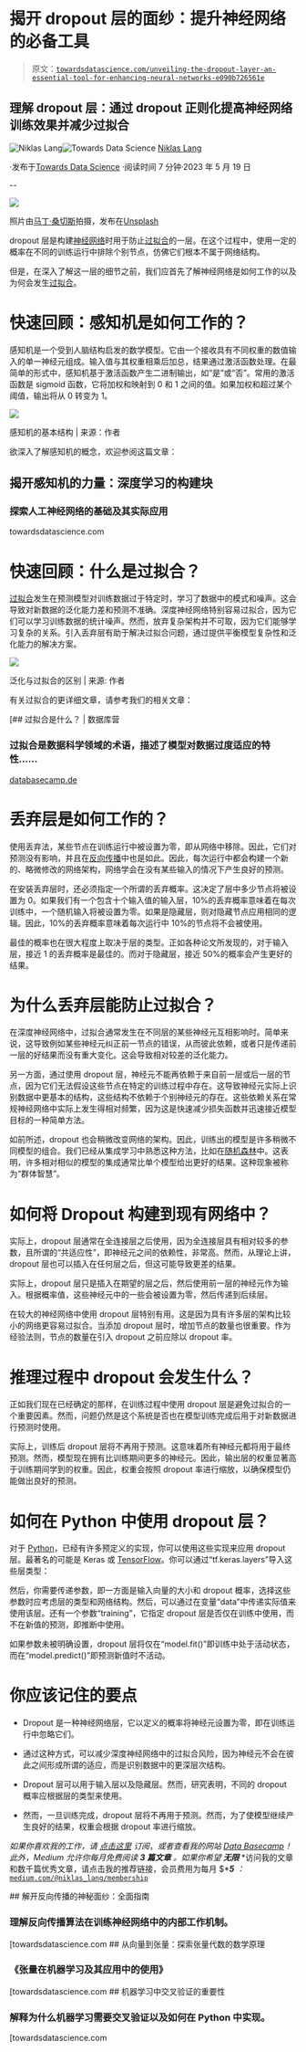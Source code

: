 # 揭开 dropout 层的面纱：提升神经网络的必备工具

> 原文：[`towardsdatascience.com/unveiling-the-dropout-layer-an-essential-tool-for-enhancing-neural-networks-e090b726561e`](https://towardsdatascience.com/unveiling-the-dropout-layer-an-essential-tool-for-enhancing-neural-networks-e090b726561e)

## 理解 dropout 层：通过 dropout 正则化提高神经网络训练效果并减少过拟合

[](https://medium.com/@niklas_lang?source=post_page-----e090b726561e--------------------------------)![Niklas Lang](https://medium.com/@niklas_lang?source=post_page-----e090b726561e--------------------------------)[](https://towardsdatascience.com/?source=post_page-----e090b726561e--------------------------------)![Towards Data Science](https://towardsdatascience.com/?source=post_page-----e090b726561e--------------------------------) [Niklas Lang](https://medium.com/@niklas_lang?source=post_page-----e090b726561e--------------------------------)

·发布于[Towards Data Science](https://towardsdatascience.com/?source=post_page-----e090b726561e--------------------------------) ·阅读时间 7 分钟·2023 年 5 月 19 日

--

![](img/8cbac42a6864089508adf36e1897f5f7.png)

照片由[马丁·桑切斯](https://unsplash.com/@martinsanchez?utm_source=medium&utm_medium=referral)拍摄，发布在[Unsplash](https://unsplash.com/?utm_source=medium&utm_medium=referral)

dropout 层是构建[神经网络](https://databasecamp.de/en/ml/artificial-neural-networks)时用于防止[过拟合](https://databasecamp.de/en/ml/overfitting-en)的一层。在这个过程中，使用一定的概率在不同的训练运行中排除个别节点，仿佛它们根本不属于网络结构。

但是，在深入了解这一层的细节之前，我们应首先了解神经网络是如何工作的以及为何会发生[过拟合](https://databasecamp.de/en/ml/overfitting-en)。

# 快速回顾：感知机是如何工作的？

感知机是一个受到人脑结构启发的数学模型。它由一个接收具有不同权重的数值输入的单一神经元组成。输入值与其权重相乘后加总，结果通过激活函数处理。在最简单的形式中，感知机基于激活函数产生二进制输出，如“是”或“否”。常用的激活函数是 sigmoid 函数，它将加权和映射到 0 和 1 之间的值。如果加权和超过某个阈值，输出将从 0 转变为 1。

![](img/deabfd4e4cf1d6fe680cc9e326079306.png)

感知机的基本结构 | 来源：作者

欲深入了解感知机的概念，欢迎参阅这篇文章：

## 揭开感知机的力量：深度学习的构建块

### 探索人工神经网络的基础及其实际应用

towardsdatascience.com

# 快速回顾：什么是过拟合？

[过拟合](https://databasecamp.de/en/ml/overfitting-en)发生在预测模型对训练数据过于特定时，学习了数据中的模式和噪声。这会导致对新数据的泛化能力差和预测不准确。深度神经网络特别容易过拟合，因为它们可以学习训练数据的统计噪声。然而，放弃复杂架构并不可取，因为它们能够学习复杂的关系。引入丢弃层有助于解决过拟合问题，通过提供平衡模型复杂性和泛化能力的解决方案。

![](img/4b85c76203e4d13868674a5d72877acb.png)

泛化与过拟合的区别 | 来源: 作者

有关过拟合的更详细文章，请参考我们的相关文章：

[## 过拟合是什么？ | 数据库营

### 过拟合是数据科学领域的术语，描述了模型对数据过度适应的特性……

[databasecamp.de](https://databasecamp.de/en/ml/overfitting-en?source=post_page-----e090b726561e--------------------------------)

# 丢弃层是如何工作的？

使用丢弃法，某些节点在训练运行中被设置为零，即从网络中移除。因此，它们对预测没有影响，并且在[反向传播](https://databasecamp.de/en/ml/backpropagation-basics)中也是如此。因此，每次运行中都会构建一个新的、略微修改的网络架构，网络学会在没有某些输入的情况下产生良好的预测。

在安装丢弃层时，还必须指定一个所谓的丢弃概率。这决定了层中多少节点将被设置为 0。如果我们有一个包含十个输入值的输入层，10%的丢弃概率意味着在每次训练中，一个随机输入将被设置为零。如果是隐藏层，则对隐藏节点应用相同的逻辑。因此，10%的丢弃概率意味着每次运行中 10%的节点将不会被使用。

最佳的概率也在很大程度上取决于层的类型。正如各种论文所发现的，对于输入层，接近 1 的丢弃概率是最佳的。而对于隐藏层，接近 50%的概率会产生更好的结果。

# 为什么丢弃层能防止过拟合？

在深度神经网络中，过拟合通常发生在不同层的某些神经元互相影响时。简单来说，这导致例如某些神经元纠正前一节点的错误，从而彼此依赖，或者只是传递前一层的好结果而没有重大变化。这会导致相对较差的泛化能力。

另一方面，通过使用 dropout 层，神经元不能再依赖于来自前一层或后一层的节点，因为它们无法假设这些节点在特定的训练过程中存在。这导致神经元实际上识别数据中更基本的结构，这些结构不依赖于个别神经元的存在。这些依赖关系在常规神经网络中实际上发生得相对频繁，因为这是快速减少损失函数并迅速接近模型目标的一种简单方法。

如前所述，dropout 也会稍微改变网络的架构。因此，训练出的模型是许多稍微不同模型的组合。我们已经从集成学习中熟悉这种方法，比如在[随机森林](https://databasecamp.de/en/ml/random-forests)中。这表明，许多相对相似的模型的集成通常比单个模型给出更好的结果。这种现象被称为“群体智慧”。

# 如何将 Dropout 构建到现有网络中？

实际上，dropout 层通常在全连接层之后使用，因为全连接层具有相对较多的参数，且所谓的“共适应性”，即神经元之间的依赖性，非常高。然而，从理论上讲，dropout 层也可以插入在任何层之后，但这可能导致更差的结果。

实际上，dropout 层只是插入在期望的层之后，然后使用前一层的神经元作为输入。根据概率值，这些神经元中的一些会被设置为零，然后传递到后续层。

在较大的神经网络中使用 dropout 层特别有用。这是因为具有许多层的架构比较小的网络更容易过拟合。当添加 dropout 层时，增加节点的数量也很重要。作为经验法则，节点的数量在引入 dropout 之前应除以 dropout 率。

# 推理过程中 dropout 会发生什么？

正如我们现在已经确定的那样，在训练过程中使用 dropout 层是避免过拟合的一个重要因素。然而，问题仍然是这个系统是否也在模型训练完成后用于对新数据进行预测时使用。

实际上，训练后 dropout 层将不再用于预测。这意味着所有神经元都将用于最终预测。然而，模型现在拥有比训练期间更多的神经元。因此，输出层的权重显著高于训练期间学到的权重。因此，权重会按照 dropout 率进行缩放，以确保模型仍能做出良好的预测。

# 如何在 Python 中使用 dropout 层？

对于 [Python](https://databasecamp.de/en/python-coding)，已经有许多预定义的实现，你可以使用这些实现来应用 dropout 层。最著名的可能是 Keras 或 [TensorFlow](https://databasecamp.de/en/python-coding/tensorflow-en)。你可以通过“tf.keras.layers”导入这些层类型：

然后，你需要传递参数，即一方面是输入向量的大小和 dropout 概率，选择这些参数时应考虑层的类型和网络结构。然后，可以通过在变量“data”中传递实际值来使用该层。还有一个参数“training”，它指定 dropout 层是否仅在训练中使用，而不在新值的预测，即推断中使用。

如果参数未被明确设置，dropout 层将仅在“model.fit()”即训练中处于活动状态，而在“model.predict()”即预测新值时不活动。

# 你应该记住的要点

+   Dropout 是一种神经网络层，它以定义的概率将神经元设置为零，即在训练运行中忽略它们。

+   通过这种方式，可以减少深度神经网络中的过拟合风险，因为神经元不会在彼此之间形成所谓的适应，而是识别数据中的更深层次结构。

+   Dropout 层可以用于输入层以及隐藏层。然而，研究表明，不同的 dropout 概率应根据层的类型来使用。

+   然而，一旦训练完成，dropout 层将不再用于预测。然而，为了使模型继续产生良好的结果，权重会根据 dropout 率进行缩放。

*如果你喜欢我的工作，请* [*点击这里*](https://medium.com/subscribe/@niklas_lang) *订阅*，*或者查看我的网站* [*Data Basecamp*](http://www.databasecamp.de/en/homepage)*！此外，Medium 允许你每月免费阅读* ***3 篇文章*** *。如果你希望* ***无限*** *访问我的文章和数千篇优秀文章，请点击我的推荐链接，会员费用为每月 $****5*** *：* [`medium.com/@niklas_lang/membership`](https://medium.com/@niklas_lang/membership)

[](/understanding-the-backpropagation-algorithm-c7a99d43088b?source=post_page-----e090b726561e--------------------------------) ## 解开反向传播的神秘面纱：全面指南

### 理解反向传播算法在训练神经网络中的内部工作机制。

[towardsdatascience.com [](/what-are-tensors-in-machine-learning-5671814646ff?source=post_page-----e090b726561e--------------------------------) ## 从向量到张量：探索张量代数的数学原理

### 《张量在机器学习及其应用中的使用》

[towardsdatascience.com [](/the-importance-of-cross-validation-in-machine-learning-35b728bbce33?source=post_page-----e090b726561e--------------------------------) ## 机器学习中交叉验证的重要性

### 解释为什么机器学习需要交叉验证以及如何在 Python 中实现。

[towardsdatascience.com
